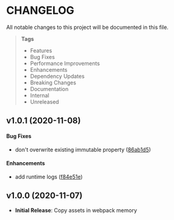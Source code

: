 # CHANGELOG

All notable changes to this project will be documented in this file.

> **Tags**
>
> - Features
> - Bug Fixes
> - Performance Improvements
> - Enhancements
> - Dependency Updates
> - Breaking Changes
> - Documentation
> - Internal
> - Unreleased

## v1.0.1 (2020-11-08)

#### Bug Fixes

- don't overwrite existing immutable property ([86ab1d5](https://github.com/sibiraj-s/copy-asset-in-memory-webpack-plugin/commit/86ab1d5))

#### Enhancements

- add runtime logs ([f84e51e](https://github.com/sibiraj-s/copy-asset-in-memory-webpack-plugin/commit/f84e51e))

## v1.0.0 (2020-11-07)

- **Initial Release**: Copy assets in webpack memory
